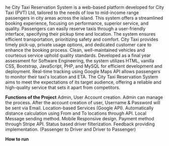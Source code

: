 he City Taxi Reservation System is a web-based platform developed for City Taxi (PVT) Ltd, tailored to the needs of low to mid-income range passengers in city areas across the island. This system offers a streamlined booking experience, focusing on performance, superior service, and quality. Passengers can easily reserve taxis through a user-friendly interface, specifying their pickup time and location. The system ensures efficient transportation, prioritizing safety and comfort. City Taxi provides timely pick-up, private usage options, and dedicated customer care to enhance the booking process. Clean, well-maintained vehicles and courteous service uphold quality standards. Developed as a final year assessment for Software Engineering, the system utilizes HTML, vanilla CSS, Bootstrap, JavaScript, PHP, and MySQL for efficient development and deployment. Real-time tracking using Google Maps API allows passengers to monitor their taxi's location and ETA. The City Taxi Reservation System aims to meet the expectations of its target audience, offering a reliable and high-quality service that sets it apart from competitors.

**Functions of the Project**
Admin, User Account creation.
Admin can manage the process.
After the account creation of user, Username & Password will be sent via Email.
Location-based Services (Google API).
Automatically distance calculation using From and To locations through API.
Local Message sending method.
Mobile Responsive design.
Payment method through Stripe API.
Status based driver filterization.
Feedback providing implementation. (Passenger to Driver and Driver to Passenger)

**How to run**

